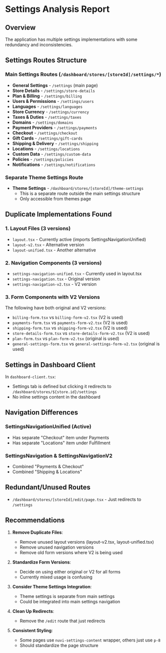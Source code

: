 # Settings Analysis Report

## Overview
The application has multiple settings implementations with some redundancy and inconsistencies.

## Settings Routes Structure

### Main Settings Routes (`/dashboard/stores/[storeId]/settings/*`)
- **General Settings** - `/settings` (main page)
- **Store Details** - `/settings/store-details`
- **Plan & Billing** - `/settings/billing`
- **Users & Permissions** - `/settings/users`
- **Languages** - `/settings/languages`
- **Store Currency** - `/settings/currency`
- **Taxes & Duties** - `/settings/taxes`
- **Domains** - `/settings/domains`
- **Payment Providers** - `/settings/payments`
- **Checkout** - `/settings/checkout`
- **Gift Cards** - `/settings/gift-cards`
- **Shipping & Delivery** - `/settings/shipping`
- **Locations** - `/settings/locations`
- **Custom Data** - `/settings/custom-data`
- **Policies** - `/settings/policies`
- **Notifications** - `/settings/notifications`

### Separate Theme Settings Route
- **Theme Settings** - `/dashboard/stores/[storeId]/theme-settings`
  - This is a separate route outside the main settings structure
  - Only accessible from themes page

## Duplicate Implementations Found

### 1. Layout Files (3 versions)
- `layout.tsx` - Currently active (imports SettingsNavigationUnified)
- `layout-v2.tsx` - Alternative version
- `layout-unified.tsx` - Another alternative

### 2. Navigation Components (3 versions)
- `settings-navigation-unified.tsx` - Currently used in layout.tsx
- `settings-navigation.tsx` - Original version
- `settings-navigation-v2.tsx` - V2 version

### 3. Form Components with V2 Versions
The following have both original and V2 versions:
- `billing-form.tsx` vs `billing-form-v2.tsx` (V2 is used)
- `payments-form.tsx` vs `payments-form-v2.tsx` (V2 is used)
- `shipping-form.tsx` vs `shipping-form-v2.tsx` (V2 is used)
- `store-details-form.tsx` vs `store-details-form-v2.tsx` (V2 is used)
- `plan-form.tsx` vs `plan-form-v2.tsx` (original is used)
- `general-settings-form.tsx` vs `general-settings-form-v2.tsx` (original is used)

## Settings in Dashboard Client
In `dashboard-client.tsx`:
- Settings tab is defined but clicking it redirects to `/dashboard/stores/${store.id}/settings`
- No inline settings content in the dashboard

## Navigation Differences

### SettingsNavigationUnified (Active)
- Has separate "Checkout" item under Payments
- Has separate "Locations" item under Fulfillment

### SettingsNavigation & SettingsNavigationV2
- Combined "Payments & Checkout" 
- Combined "Shipping & Locations"

## Redundant/Unused Routes
- `/dashboard/stores/[storeId]/edit/page.tsx` - Just redirects to `/settings`

## Recommendations

1. **Remove Duplicate Files**:
   - Remove unused layout versions (layout-v2.tsx, layout-unified.tsx)
   - Remove unused navigation versions
   - Remove old form versions where V2 is being used

2. **Standardize Form Versions**:
   - Decide on using either original or V2 for all forms
   - Currently mixed usage is confusing

3. **Consider Theme Settings Integration**:
   - Theme settings is separate from main settings
   - Could be integrated into main settings navigation

4. **Clean Up Redirects**:
   - Remove the `/edit` route that just redirects

5. **Consistent Styling**:
   - Some pages use `nuvi-settings-content` wrapper, others just use `p-8`
   - Should standardize the page structure